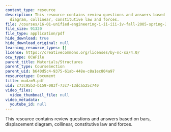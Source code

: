 ```yaml
---
content_type: resource
description: This resource contains review questions and answers based on bars, displacement
  diagram, collinear, constitutive law and forces.
file: /courses/16-01-unified-engineering-i-ii-iii-iv-fall-2005-spring-2006/c73c95b3b159083f73c713dca525c740_mudzm9.pdf
file_size: 91320
file_type: application/pdf
hide_download: true
hide_download_original: null
learning_resource_types: []
license: https://creativecommons.org/licenses/by-nc-sa/4.0/
ocw_type: OCWFile
parent_title: Materials/Structures
parent_type: CourseSection
parent_uid: b640d5c4-9375-61ab-448e-c8a1ec804a97
resourcetype: Document
title: mudzm9.pdf
uid: c73c95b3-b159-083f-73c7-13dca525c740
video_files:
  video_thumbnail_file: null
video_metadata:
  youtube_id: null
---
```

This resource contains review questions and answers based on bars, displacement diagram, collinear, constitutive law and forces.